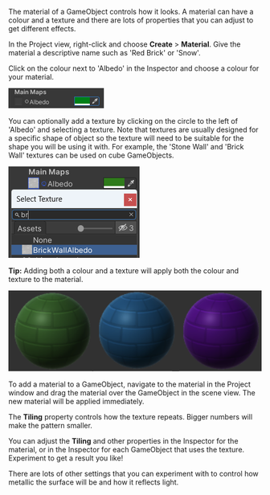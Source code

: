 The material of a GameObject controls how it looks. A material can have a colour and a texture and there are lots of properties that you can adjust to get different effects.

In the Project view, right-click and choose **Create** > **Material**. Give the material a descriptive name such as 'Red Brick' or 'Snow'.

Click on the colour next to 'Albedo' in the Inspector and choose a colour for your material.

![In the Material component, the box to the right of 'Albedo' is filled with the colour green.](images/base-green.png)

You can optionally add a texture by clicking on the circle to the left of 'Albedo' and selecting a texture. Note that textures are usually designed for a specific shape of object so the texture will need to be suitable for the shape you will be using it with. For example, the 'Stone Wall' and 'Brick Wall' textures can be used on cube GameObjects.

![In the Material component, the circle to the left of 'Base Map' is annotated. A pop-up window shows the Brick Wall texture.](images/add-texture.png)

**Tip:** Adding both a colour and a texture will apply both the colour and texture to the material.

![Green, blue, and purple brick materials.](images/coloured-brick.png)

To add a material to a GameObject, navigate to the material in the Project window and drag the material over the GameObject in the scene view. The new material will be applied immediately.


The **Tiling** property controls how the texture repeats. Bigger numbers will make the pattern smaller.

You can adjust the **Tiling** and other properties in the Inspector for the material, or in the Inspector for each GameObject that uses the texture. Experiment to get a result you like!

There are lots of other settings that you can experiment with to control how metallic the surface will be and how it reflects light. 
